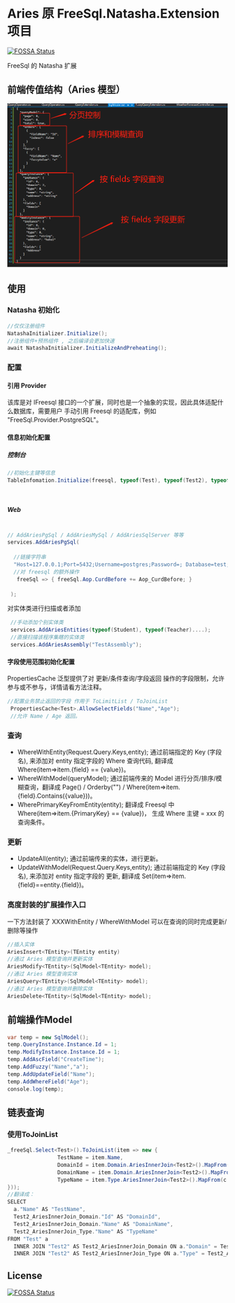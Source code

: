 # Aries 原 FreeSql.Natasha.Extension 项目
[![FOSSA Status](https://app.fossa.com/api/projects/git%2Bgithub.com%2Fnight-moon-studio%2FAries.svg?type=shield)](https://app.fossa.com/projects/git%2Bgithub.com%2Fnight-moon-studio%2FAries?ref=badge_shield)

FreeSql 的 Natasha 扩展

## 前端传值结构（Aries 模型）
![Struct](https://github.com/night-moon-studio/Aries/blob/master/images/Aries1.png)  

## 使用

### Natasha 初始化

  ```C#
  //仅仅注册组件
  NatashaInitializer.Initialize();
  //注册组件+预热组件 , 之后编译会更加快速
  await NatashaInitializer.InitializeAndPreheating();
  ```

### 配置

#### 引用 Provider

该库是对 IFreesql 接口的一个扩展，同时也是一个抽象的实现，因此具体适配什么数据库，需要用户 手动引用 Freesql 的适配库，例如 "FreeSql.Provider.PostgreSQL"。


#### 信息初始化配置

##### 控制台

```C#
//初始化主键等信息
TableInfomation.Initialize(freesql, typeof(Test), typeof(Test2), typeof(Test3)，.....);
```  

<br/>

##### Web

```C#

// AddAriesPgSql / AddAriesMySql / AddAriesSqlServer 等等
services.AddAriesPgSql(

  //链接字符串
  "Host=127.0.0.1;Port=5432;Username=postgres;Password=; Database=test;Pooling=true;Minimum Pool Size=1",
  //对 freesql 的额外操作
   freeSql => { freeSql.Aop.CurdBefore += Aop_CurdBefore; }

 );
```

对实体类进行扫描或者添加 

```C#
 //手动添加个别实体类
 services.AddAriesEntities(typeof(Student), typeof(Teacher)....);
 //直接扫描该程序集瞎的实体类
 services.AddAriesAssembly("TestAssembly");
```


#### 字段使用范围初始化配置

PropertiesCache<Test> 泛型提供了对 更新/条件查询/字段返回 操作的字段限制，允许参与或不参与，详情请看方法注释。
```C#
//配置业务禁止返回的字段 作用于 ToLimitList / ToJoinList
 PropertiesCache<Test>.AllowSelectFields("Name","Age");
 //允许 Name / Age 返回。

```  

### 查询

 - WhereWithEntity(Request.Query.Keys,entity); 通过前端指定的 Key (字段名), 来添加对 entity 指定字段的 Where 查询代码, 翻译成 Where(item=>item.{field} == {value})。
 - WhereWithModel(queryModel); 通过前端传来的 Model 进行分页/排序/模糊查询，翻译成 Page() / Orderby("") / Where(item=>item.{field}.Contains({value}))。
 - WherePrimaryKeyFromEntity(entity); 翻译成 Freesql 中 Where(item=>item.{PrimaryKey} == {value})， 生成 Where 主键 = xxx 的查询条件。
 
### 更新

 - UpdateAll(entity); 通过前端传来的实体，进行更新。
 - UpdateWithModel(Request.Query.Keys,entity); 通过前端指定的 Key (字段名), 来添加对 entity 指定字段的 更新, 翻译成 Set(item=>item.{field}==entity.{field})。


### 高度封装的扩展操作入口

一下方法封装了 XXXWithEntity / WhereWithModel 可以在查询的同时完成更新/删除等操作
```C#
//插入实体
AriesInsert<TEntity>(TEntity entity)
//通过 Aries 模型查询并更新实体
AriesModify<TEntity>(SqlModel<TEntity> model);
//通过 Aries 模型查询实体
AriesQuery<TEntity>(SqlModel<TEntity> model);
//通过 Aries 模型查询并删除实体
AriesDelete<TEntity>(SqlModel<TEntity> model);
```  
## 前端操作Model

```C#
var temp = new SqlModel();
temp.QueryInstance.Instance.Id = 1;
temp.ModifyInstance.Instance.Id = 1;
temp.AddAscField("CreateTime");
temp.AddFuzzy("Name","a");
temp.AddUpdateField("Name");
temp.AddWhereField("Age");
console.log(temp);
```

## 链表查询

### 使用ToJoinList

```C#
_freeSql.Select<Test>().ToJoinList(item => new {
                TestName = item.Name,
                DomainId = item.Domain.AriesInnerJoin<Test2>().MapFrom(c => c.Id).Id,
                DomainName = item.Domain.AriesInnerJoin<Test2>().MapFrom(c => c.Id).Name,
                TypeName = item.Type.AriesInnerJoin<Test2>().MapFrom(c => c.Id).Name,
}));
//翻译成：
SELECT 
  a."Name" AS "TestName",
  Test2_AriesInnerJoin_Domain."Id" AS "DomainId",
  Test2_AriesInnerJoin_Domain."Name" AS "DomainName",
  Test2_AriesInnerJoin_Type."Name" AS "TypeName" 
FROM "Test" a 
  INNER JOIN "Test2" AS Test2_AriesInnerJoin_Domain ON a."Domain" = Test2_AriesInnerJoin_Domain."Id" 
  INNER JOIN "Test2" AS Test2_AriesInnerJoin_Type ON a."Type" = Test2_AriesInnerJoin_Type."Id"
```


## License
[![FOSSA Status](https://app.fossa.com/api/projects/git%2Bgithub.com%2Fnight-moon-studio%2FAries.svg?type=large)](https://app.fossa.com/projects/git%2Bgithub.com%2Fnight-moon-studio%2FAries?ref=badge_large)
